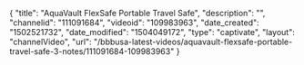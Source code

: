 {
    "title": "AquaVault FlexSafe Portable Travel Safe",
    "description": "",
    "channelid": "111091684",
    "videoid": "109983963",
    "date_created": "1502521732",
    "date_modified": "1504049172",
    "type": "captivate",
    "layout": "channelVideo",
    "url": "\/bbbusa-latest-videos\/aquavault-flexsafe-portable-travel-safe-3-notes\/111091684-109983963"
}